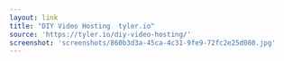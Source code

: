 ```yaml
---
layout: link
title: "DIY Video Hosting  tyler.io"
source: 'https://tyler.io/diy-video-hosting/'
screenshot: 'screenshots/860b3d3a-45ca-4c31-9fe9-72fc2e25d080.jpg'
---
```


